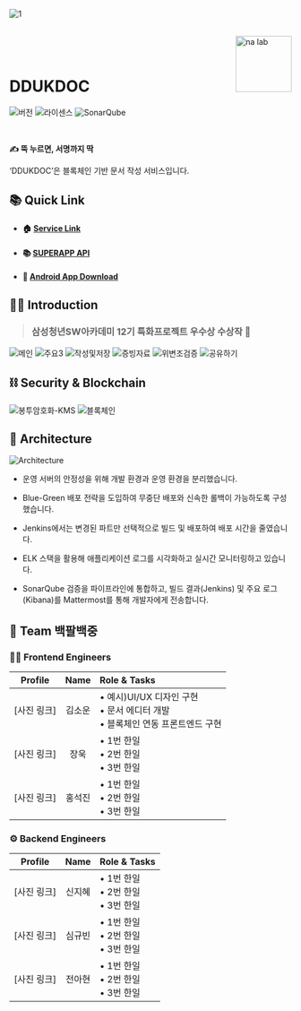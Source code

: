 ![1](/uploads/8f536ce1d9e50bcdb2a972da9b122af6/1.jpg)

<br/>

<img src="/uploads/44d42c41734fe370433c59be4f2d0918/icon512_rounded.png" alt="na lab" align="right" height="100" />

<br/>
<br/>

# DDUKDOC

![버전](https://img.shields.io/badge/version-1.0.0-blue?style=flat-square)
![라이센스](https://img.shields.io/badge/license-MIT-green?style=flat-square)
![SonarQube](https://img.shields.io/badge/SonarQube-PASS-4c9bd6?style=flat-square&logo=sonarqube&logoColor=white)

<br />

**✍️ 뚝 누르면, 서명까지 딱**

‘DDUKDOC’은 블록체인 기반 문서 작성 서비스입니다.

## 📚 Quick Link
- #### 🏠 [Service Link](https://docs.street-drop.com/docs/service-intro)
- #### 📚 [SUPERAPP API]()
- #### 📱 [Android App Download]()
## 💁‍♂️ Introduction

  <blockquote>
    <h3> 삼성청년SW아카데미 12기 특화프로젝트 우수상 수상작 🎉</h3>
  </blockquote>

![메인](/uploads/c5ff893ef9f8f4568d1419f028af853a/4.jpg)
![주요3](/uploads/454b365473fbb6929fa15dfb6c992972/6.jpg)
![작성및저장](/uploads/6d81d54c0e85e983babf1e326d9ff28a/7.jpg)
![증빙자료](/uploads/aa4b1be80635b70dae30ebad937e5ee6/8.jpg)
![위변조검증](/uploads/ef3e7e73d381cd2dce5d9bd39e9dda8b/9.jpg)
![공유하기](/uploads/e60baf3580aba5a1bef74f5787a76dc3/10.jpg)

## ⛓️ Security & Blockchain
![봉투암호화-KMS](/uploads/b5faad82d4931969b71a7eeed04c2351/28.jpg)
![블록체인](/uploads/6637c937189c7db0776d491012f79091/25.jpg)

## 🧩 Architecture
![Architecture](/uploads/d831ecf3090aa2c7c738de7b0ac7d997/20.jpg)

- 운영 서버의 안정성을 위해 개발 환경과 운영 환경을 분리했습니다.

- Blue-Green 배포 전략을 도입하여 무중단 배포와 신속한 롤백이 가능하도록 구성했습니다.

- Jenkins에서는 변경된 파트만 선택적으로 빌드 및 배포하여 배포 시간을 줄였습니다.

- ELK 스택을 활용해 애플리케이션 로그를 시각화하고 실시간 모니터링하고 있습니다.

- SonarQube 검증을 파이프라인에 통합하고, 빌드 결과(Jenkins) 및 주요 로그(Kibana)를 Mattermost를 통해 개발자에게 전송합니다.



## 👥 Team 백팔백중

### 👨‍💻 Frontend Engineers
| Profile | Name | Role & Tasks |
|:---:|:---:|:---|
| [사진 링크] | 김소운 | • 예시)UI/UX 디자인 구현<br>• 문서 에디터 개발<br>• 블록체인 연동 프론트엔드 구현 |
| [사진 링크] | 장욱 | • 1번 한일<br>• 2번 한일<br>• 3번 한일 |
| [사진 링크] | 홍석진 | • 1번 한일<br>• 2번 한일<br>• 3번 한일 |

### ⚙️ Backend Engineers
| Profile | Name | Role & Tasks |
|:---:|:---:|:---|
| [사진 링크] | 신지혜 | • 1번 한일<br>• 2번 한일<br>• 3번 한일 |
| [사진 링크] | 심규빈 | • 1번 한일<br>• 2번 한일<br>• 3번 한일 |
| [사진 링크] | 전아현 | • 1번 한일<br>• 2번 한일<br>• 3번 한일 |